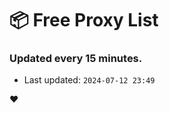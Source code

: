 # :package: Free Proxy List
### Updated every 15 minutes.

- Last updated: `2024-07-12 23:49`

:heart:

